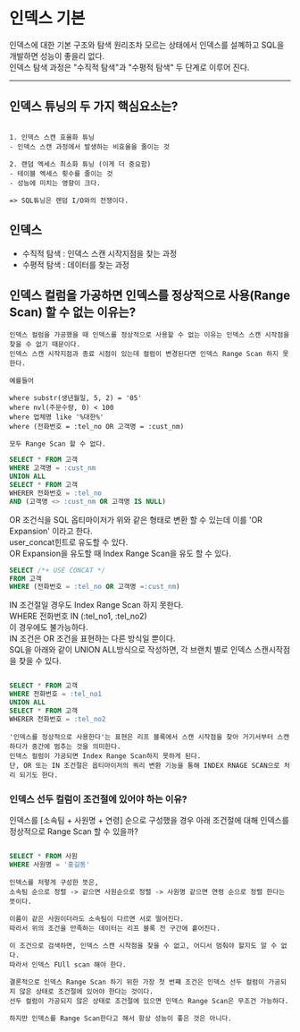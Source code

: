 # 인덱스 기본

인덱스에 대한 기본 구조와 탐색 원리조차 모르는 상태에서 인덱스를 설꼐하고 SQL을 개발하면 성능이 좋을리 없다. <br>
인덱스 탐색 과정은 "수직적 탐색"과 "수평적 탐색" 두 단계로 이루어 진다. 

<hr>

## 인덱스 튜닝의 두 가지 핵심요소는?

```

1. 인덱스 스캔 효율화 튜닝
- 인덱스 스캔 과정에서 발생하는 비효율을 줄이는 것 

2. 랜덤 엑세스 최소화 튜닝 (이게 더 중요함)
- 테이블 엑세스 횟수를 줄이는 것 
- 성능에 미치는 영향이 크다. 

=> SQL튜닝은 랜덤 I/O와의 전쟁이다. 

```

## 인덱스

- 수직적 탐색 : 인덱스 스캔 시작지점을 찾는 과정
- 수평적 탐색 : 데이터를 찾는 과정


## 인덱스 컬럼을 가공하면 인덱스를 정상적으로 사용(Range Scan) 할 수 없는 이유는?

```
인덱스 컬럼을 가공했을 때 인덱스를 정상적으로 사용할 수 없는 이유는 인덱스 스캔 시작점을 찾을 수 없기 때문이다. 
인덱스 스캔 시작지점과 종료 시점이 있는데 컬럼이 변경된다면 인덱스 Range Scan 하지 못한다. 

예를들어

where substr(생년월일, 5, 2) = '05'
where nvl(주문수량, 0) < 100
where 업체명 like '%대한%'
where (전화번호 = :tel_no OR 고객명 = :cust_nm)

모두 Range Scan 할 수 없다. 
```

``` sql
SELECT * FROM 고객
WHERE 고객명 = :cust_nm
UNION ALL
SELECT * FROM 고객
WHERER 전화번호 = :tel_no
AND (고객명 <> :cust_nm OR 고객명 IS NULL)

```
OR 조건식을 SQL 옵티마이저가 위와 같은 형태로 변환 할 수 있는데 이를 'OR Expansion' 이라고 한다.<br> 
user_concat힌트로 유도할 수 있다. <br> 
OR Expansion을 유도할 때 Index Range Scan을 유도 할 수 있다. <br>

``` sql
SELECT /*+ USE CONCAT */ 
FROM 고객
WHERE (전화번호 = :tel_no OR 고객명 =:cust_nm)
```

IN 조건절일 경우도 Index Range Scan 하지 못한다. <br>
WHERE 전화번호 IN (:tel_no1, :tel_no2) <br>
이 경우에도 불가능하다. <br>
IN 조건은 OR 조건을 표현하는 다른 방식일 뿐이다. <br>
SQL을 아래와 같이 UNION ALL방식으로 작성하면, 각 브랜치 별로 인덱스 스캔시작점을 찾을 수 있다.<br>

```sql

SELECT * FROM 고객
WHERE 전화번호 = :tel_no1
UNION ALL
SELECT * FROM 고객
WHERER 전화번호 = :tel_no2

```

```
'인덱스를 정상적으로 사용한다'는 표현은 리프 블록에서 스캔 시작점을 찾아 거기서부터 스캔하다가 중간에 멈추는 것을 의미한다.
인덱스 컬럼이 가공되면 Index Range Scan하지 못하게 된다. 
단, OR 또는 IN 조건절은 옵티마이저의 쿼리 변환 기능을 통해 INDEX RNAGE SCAN으로 처리 되기도 한다.  

```

### 인덱스 선두 컬럼이 조건절에 있어야 하는 이유? 

인덱스를 [소속팀 + 사원명 + 연령] 순으로 구성했을 경우 아래 조건절에 대해 인덱스를 정상적으로 Range Scan 할 수 있을까?

``` sql

SELECT * FROM 사원
WHERE 사원명 = '홍길동'

```

```
인덱스를 저렇게 구성한 뜻은, 
소속팀 순으로 정렬 -> 같으면 사원순으로 정렬 -> 사원명 같으면 연령 순으로 정렬 한다는 뜻이다.

이름이 같은 사원이더라도 소속팀이 다르면 서로 떨어진다. 
따라서 위의 조건을 만족하는 데이터는 리프 블록 전 구간에 흩어진다. 

이 조건으로 검색하면, 인덱스 스캔 시작점을 찾을 수 없고, 어디서 멈춰야 할지도 알 수 없다. 
따라서 인덱스 FUll scan 해야 한다. 

결론적으로 인덱스 Range Scan 하기 위한 가장 첫 번쨰 조건은 인덱스 선두 컬럼이 가공되지 않은 상태로 조건절에 있어야 한다는 것이다. 
선두 컬럼이 가공되지 않은 상태로 조건절에 있으면 인덱스 Range Scan은 무조건 가능하다. 

하지만 인덱스를 Range Scan한다고 해서 항상 성능이 좋은 것은 아니다. 

```
